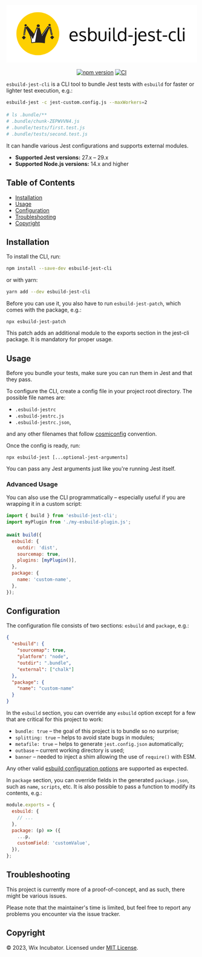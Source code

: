 <div align="center">
  
![esbuild-jest-cli](images/logo.svg)

[![npm version](https://badge.fury.io/js/esbuild-jest-cli.svg)](https://badge.fury.io/js/esbuild-jest-cli)
[![CI](https://github.com/wix-incubator/esbuild-jest-cli/actions/workflows/ci.yml/badge.svg)](https://github.com/wix-incubator/esbuild-jest-cli/actions/workflows/ci.yml)

</div>

`esbuild-jest-cli` is a CLI tool to bundle Jest tests with `esbuild` for faster or lighter test execution, e.g.:

```bash
esbuild-jest -c jest-custom.config.js --maxWorkers=2

# ls .bundle/**
# .bundle/chunk-ZEPWVVN4.js
# .bundle/tests/first.test.js
# .bundle/tests/second.test.js
```

It can handle various Jest configurations and supports external modules.

* **Supported Jest versions:** 27.x – 29.x
* **Supported Node.js versions:** 14.x and higher

Table of Contents
-----------------

*   [Installation](#installation)
*   [Usage](#usage)
*   [Configuration](#configuration)
*   [Troubleshooting](#troubleshooting)
*   [Copyright](#copyright)

Installation
------------

To install the CLI, run:

```sh
npm install --save-dev esbuild-jest-cli
```

or with yarn:

```sh
yarn add --dev esbuild-jest-cli
```

Before you can use it, you also have to run `esbuild-jest-patch`, which comes with the package, e.g.:

```
npx esbuild-jest-patch
```

This patch adds an additional module to the exports section in the jest-cli package. It is mandatory for proper usage.

Usage
-----

Before you bundle your tests, make sure you can run them in Jest and that they pass.

To configure the CLI, create a config file in your project root directory. The possible file names are:

* `.esbuild-jestrc`
* `.esbuild-jestrc.js`
* `.esbuild-jestrc.json`,

and any other filenames that follow [cosmiconfig](https://www.npmjs.com/package/cosmiconfig) convention.

Once the config is ready, run:

```
npx esbuild-jest [...optional-jest-arguments]
```

You can pass any Jest arguments just like you're running Jest itself.

### Advanced Usage

You can also use the CLI programmatically – especially useful if you are wrapping it in a custom script:

```js
import { build } from 'esbuild-jest-cli';
import myPlugin from './my-esbuild-plugin.js';

await build({
  esbuild: {
    outdir: 'dist',
    sourcemap: true,
    plugins: [myPlugin()],
  },
  package: {
    name: 'custom-name',
  },
});
```

Configuration
-------------

The configuration file consists of two sections: `esbuild` and `package`, e.g.:

```json
{
  "esbuild": {
    "sourcemap": true,
    "platform": "node",
    "outdir": ".bundle",
    "external": ["chalk"]
  },
  "package": {
    "name": "custom-name"
  }
}
```

In the `esbuild` section, you can override any `esbuild` option except for a few that are critical for this project to work:

* `bundle: true` – the goal of this project is to bundle so no surprise;
* `splitting: true` – helps to avoid state bugs in modules;
* `metafile: true` – helps to generate `jest.config.json` automatically;
* `outbase` – current working directory is used;
* `banner` – needed to inject a shim allowing the use of `require()` with ESM.

Any other valid [esbuild configuration options](https://esbuild.github.io/api/#options) are supported as expected.

In `package` section, you can override fields in the generated `package.json`, such as `name`, `scripts`, etc.
It is also possible to pass a function to modify its contents, e.g.:

```js
module.exports = {
  esbuild: {
    // ...
  },
  package: (p) => ({
    ...p,
    customField: 'customValue',
  }),
};
```

Troubleshooting
---------------

This project is currently more of a proof-of-concept, and as such, there might be various issues.

Please note that the maintainer's time is limited, but feel free to report any problems you encounter via the issue tracker.

Copyright
---------

© 2023, Wix Incubator. Licensed under [MIT License](LICENSE).
